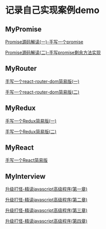 # 记录自己实现案例demo

## MyPromise
[Promise源码解读(一)-手写一个promise](https://blog.csdn.net/ken_ding/article/details/109033916)
    <br/>

[Promise源码解读(二)-手写promise剩余方法实现](https://blog.csdn.net/ken_ding/article/details/108883562)

## MyRouter
[手写一个react-router-dom简易版(一)](https://blog.csdn.net/ken_ding/article/details/109033916) 
 <br/>

[手写一个react-router-dom简易版(二)](https://blog.csdn.net/ken_ding/article/details/109061494)

## MyRedux
[手写一个Redux简易版(一)](https://blog.csdn.net/ken_ding/article/details/109135183) 
 <br/>

[手写一个Redux简易版(二)](#) 

## MyReact
[手写一个React简易版](#) 

## MyInterview
[升级打怪-精读javascript高级程序(第一章)](https://blog.csdn.net/ken_ding/article/details/109112551)
<br/>

[升级打怪-精读javascript高级程序(第二章)](https://blog.csdn.net/ken_ding/article/details/109139824)
<br/>

[升级打怪-精读javascript高级程序(第三章)](https://blog.csdn.net/ken_ding/article/details/109155521)
<br/>

[升级打怪-精读javascript高级程序(第四章)](https://blog.csdn.net/ken_ding/article/details/109155521)